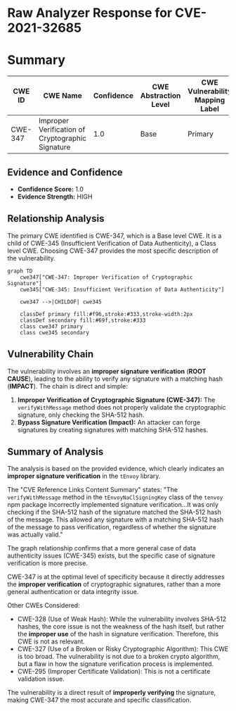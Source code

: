 # Raw Analyzer Response for CVE-2021-32685

# Summary
| CWE ID | CWE Name | Confidence | CWE Abstraction Level | CWE Vulnerability Mapping Label | CWE-Vulnerability Mapping Notes |
|---|---|---|---|---|---|
| CWE-347 | Improper Verification of Cryptographic Signature | 1.0 | Base | Primary | Allowed |

## Evidence and Confidence

*   **Confidence Score:** 1.0
*   **Evidence Strength:** HIGH

## Relationship Analysis
The primary CWE identified is CWE-347, which is a Base level CWE. It is a child of CWE-345 (Insufficient Verification of Data Authenticity), a Class level CWE. Choosing CWE-347 provides the most specific description of the vulnerability.

```mermaid
graph TD
    cwe347["CWE-347: Improper Verification of Cryptographic Signature"]
    cwe345["CWE-345: Insufficient Verification of Data Authenticity"]
    
    cwe347 -->|CHILDOF| cwe345
    
    classDef primary fill:#f96,stroke:#333,stroke-width:2px
    classDef secondary fill:#69f,stroke:#333
    class cwe347 primary
    class cwe345 secondary
```

## Vulnerability Chain
The vulnerability involves an **improper signature verification** (**ROOT CAUSE**), leading to the ability to verify any signature with a matching hash (**IMPACT**). The chain is direct and simple:

1.  **Improper Verification of Cryptographic Signature (CWE-347):** The `verifyWithMessage` method does not properly validate the cryptographic signature, only checking the SHA-512 hash.
2.  **Bypass Signature Verification (Impact):** An attacker can forge signatures by creating signatures with matching SHA-512 hashes.

## Summary of Analysis
The analysis is based on the provided evidence, which clearly indicates an **improper signature verification** in the `tEnvoy` library.

The "CVE Reference Links Content Summary" states: "The `verifyWithMessage` method in the `tEnvoyNaClSigningKey` class of the `tenvoy` npm package incorrectly implemented signature verification...It was only checking if the SHA-512 hash of the signature matched the SHA-512 hash of the message. This allowed any signature with a matching SHA-512 hash of the message to pass verification, regardless of whether the signature was actually valid."

The graph relationship confirms that a more general case of data authenticity issues (CWE-345) exists, but the specific case of signature verification is more precise.

CWE-347 is at the optimal level of specificity because it directly addresses the **improper verification** of cryptographic signatures, rather than a more general authentication or data integrity issue.

Other CWEs Considered:

*   CWE-328 (Use of Weak Hash): While the vulnerability involves SHA-512 hashes, the core issue is not the weakness of the hash itself, but rather the **improper use** of the hash in signature verification. Therefore, this CWE is not as relevant.
*   CWE-327 (Use of a Broken or Risky Cryptographic Algorithm): This CWE is too broad. The vulnerability is not due to a broken crypto algorithm, but a flaw in how the signature verification process is implemented.
*   CWE-295 (Improper Certificate Validation): This is not a certificate validation issue.

The vulnerability is a direct result of **improperly verifying** the signature, making CWE-347 the most accurate and specific classification.